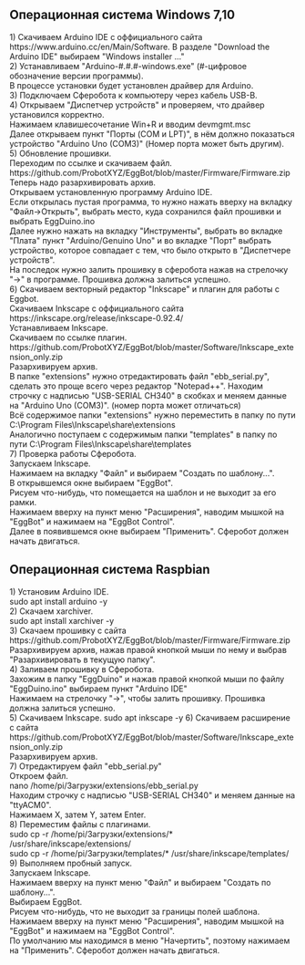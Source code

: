 <html>
<body>
                                                  <h2>Операционная система Windows 7,10</h2>
<p>1) Скачиваем Arduino IDE с оффициального сайта https://www.arduino.cc/en/Main/Software. 
    В разделе "Download the Arduino IDE" выбираем "Windows installer ..."<br>
2) Устанавливаем "Arduino-#.#.#-windows.exe" (#-цифровое обозначение версии программы).<br>
    В процессе установки будет установлен драйвер для Arduino.<br>
3) Подключаем Сферобота к компьютеру через кабель USB-B.<br>
4) Открываем "Диспетчер устройств" и проверяем, что драйвер установился корректно.<br>
    Нажимаем клавишесочетание Win+R и вводим devmgmt.msc<br>
    Далее открываем пункт "Порты (COM и LPT)", в нём должно показаться устройство "Arduino Uno (COM3)" (Номер порта может быть другим).<br>
5) Обновление прошивки.<br>
   Переходим по ссылке и скачиваем файл. https://github.com/ProbotXYZ/EggBot/blob/master/Firmware/Firmware.zip<br>
   	Теперь надо разархивировать архив.<br>
  	Открываем установленную программу Arduino IDE.<br>
   	Если открылась пустая программа, то нужно нажать вверху на вкладку "Файл->Открыть", выбрать место, куда сохранился файл прошивки и выбрать EggDuino.ino<br>
   	Далее нужно нажать на вкладку "Инструменты", выбрать во вкладке "Плата" пункт "Arduino/Genuino Uno" и во вкладке "Порт" выбрать устройство, которое совпадает с тем, что было открыто в "Диспетчере устройств".<br>
   	На последок нужно залить прошивку в сферобота нажав на стрелочку "->" в программе. Прошивка должна залиться успешно.<br>
6) Скачиваем векторный редактор "Inkscape" и плагин для работы с Eggbot.<br>
		Скачиваем Inkscape с оффициального сайта https://inkscape.org/release/inkscape-0.92.4/ <br>
		Устанавливаем Inkscape.<br>
		Скачиваем по ссылке плагин. https://github.com/ProbotXYZ/EggBot/blob/master/Software/Inkscape_extension_only.zip <br>
		Разархивируем архив.<br>
		В папке "extensions" нужно отредактировать файл "ebb_serial.py", сделать это проще всего через редактор "Notepad++". Находим строчку с надписью "USB-SERIAL CH340" в скобках и меняем данные на "Arduino Uno (COM3)". (номер порта может отличаться)<br>
		Всё содержимое папки "extensions" нужно переместить в папку по пути C:\Program Files\Inkscape\share\extensions<br>
		Аналогично поступаем с содержимым папки "templates" в папку по пути C:\Program Files\Inkscape\share\templates<br>
7) Проверка работы Сферобота.<br>
		Запускаем Inkscape.<br>
		Нажимаем на вкладку "Файл" и выбираем "Создать по шаблону...".<br>
		В открывшемся окне выбираем "EggBot".<br>
		Рисуем что-нибудь, что помещается на шаблон и не выходит за его рамки.<br>
		Нажимаем вверху на пункт меню "Расширения", наводим мышкой на "EggBot" и нажимаем на "EggBot Control".<br>
		Далее в появившемся окне выбираем "Применить". Сферобот должен начать двигаться.<br>
</p>
                                                  <h2>Операционная система Raspbian</h2>
<p>1) Установим Arduino IDE.<br>
			sudo apt install arduino -y<br>
2) Скачаем xarchiver.<br>
			sudo apt install xarchiver -y <br>
3) Скачаем прошивку с сайта https://github.com/ProbotXYZ/EggBot/blob/master/Firmware/Firmware.zip <br>
		Разархивируем архив, нажав правой кнопкой мыши по нему и выбрав "Разархивировать в текущую папку".<br>
4) Заливаем прошивку в Сферобота. <br>
		Захожим в папку "EggDuino" и нажав правой кнопкой мыши по файлу "EggDuino.ino" выбираем пункт "Arduino IDE"<br>
		Нажимаем на стрелочку "->", чтобы залить прошивку. Прошивка должна залиться успешно.<br>
5) Скачиваем Inkscape.
			sudo apt inkscape -y
6) Скачиваем расширение с сайта https://github.com/ProbotXYZ/EggBot/blob/master/Software/Inkscape_extension_only.zip<br>
		Разархивируем архив.<br>
7) Отредактируем файл "ebb_serial.py"<br>
		Откроем файл.<br>
			nano /home/pi/Загрузки/extensions/ebb_serial.py <br>
		Находим строчку с надписью "USB-SERIAL CH340" и меняем данные на "ttyACM0".<br>
		Нажимаем X, затем Y, затем Enter.<br>
8) Переместим файлы с плагинами.<br>
			sudo cp -r /home/pi/Загрузки/extensions/* /usr/share/inkscape/extensions/<br>
			sudo cp -r /home/pi/Загрузки/templates/* /usr/share/inkscape/templates/<br>
9) Выполняем пробный запуск.<br>
		Запускаем Inkscape.<br>
		Нажимаем вверху на пункт меню "Файл" и выбираем "Создать по шаблону...".<br>
		Выбираем EggBot.<br>
		Рисуем что-нибудь, что не выходит за границы полей шаблона.<br>
		Нажимаем вверху на пункт меню "Расширения", наводим мышкой на "EggBot" и нажимаем на "EggBot Control".<br>
		По умолчанию мы находимся в меню "Начертить", поэтому нажимаем на "Применить". Сферобот должен начать двигаться.<br>
</body>
</html>
